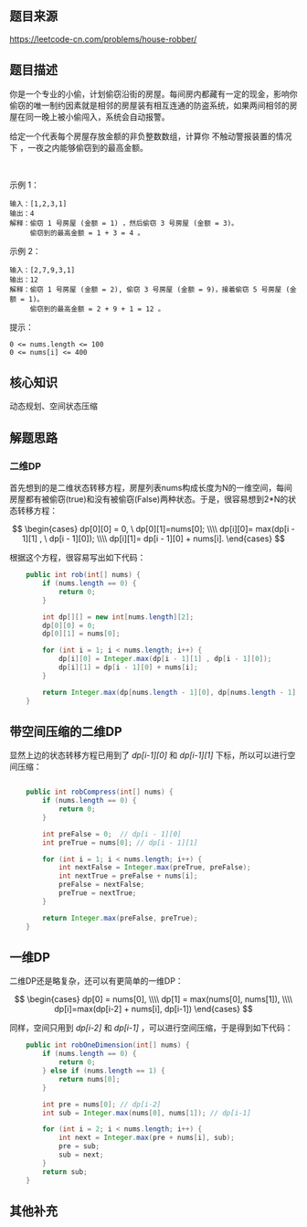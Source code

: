 ## 题目来源
https://leetcode-cn.com/problems/house-robber/

## 题目描述

你是一个专业的小偷，计划偷窃沿街的房屋。每间房内都藏有一定的现金，影响你偷窃的唯一制约因素就是相邻的房屋装有相互连通的防盗系统，如果两间相邻的房屋在同一晚上被小偷闯入，系统会自动报警。

给定一个代表每个房屋存放金额的非负整数数组，计算你 不触动警报装置的情况下 ，一夜之内能够偷窃到的最高金额。

 

示例 1：
```text
输入：[1,2,3,1]
输出：4
解释：偷窃 1 号房屋 (金额 = 1) ，然后偷窃 3 号房屋 (金额 = 3)。
     偷窃到的最高金额 = 1 + 3 = 4 。
```
示例 2：
```text
输入：[2,7,9,3,1]
输出：12
解释：偷窃 1 号房屋 (金额 = 2), 偷窃 3 号房屋 (金额 = 9)，接着偷窃 5 号房屋 (金额 = 1)。
     偷窃到的最高金额 = 2 + 9 + 1 = 12 。
```

提示：
```
0 <= nums.length <= 100
0 <= nums[i] <= 400
```
## 核心知识
动态规划、空间状态压缩

## 解题思路

### 二维DP
首先想到的是二维状态转移方程，房屋列表nums构成长度为N的一维空间，每间房屋都有被偷窃(true)和没有被偷窃(False)两种状态。于是，很容易想到2*N的状态转移方程：

$$ 
\begin{cases}
dp[0][0] = 0, \ dp[0][1]=nums[0]; \\\\
dp[i][0]= max(dp[i - 1][1] , \ dp[i - 1][0]); \\\\
dp[i][1]= dp[i - 1][0] + nums[i].
\end{cases}
$$

根据这个方程，很容易写出如下代码：

```java
    public int rob(int[] nums) {
        if (nums.length == 0) {
            return 0;
        }

        int dp[][] = new int[nums.length][2];
        dp[0][0] = 0;
        dp[0][1] = nums[0];

        for (int i = 1; i < nums.length; i++) {
            dp[i][0] = Integer.max(dp[i - 1][1] , dp[i - 1][0]);
            dp[i][1] = dp[i - 1][0] + nums[i];
        }

        return Integer.max(dp[nums.length - 1][0], dp[nums.length - 1][1]);
    }
```

## 带空间压缩的二维DP
显然上边的状态转移方程已用到了 *dp[i-1][0]* 和 *dp[i-1][1]* 下标，所以可以进行空间压缩：

```java

    public int robCompress(int[] nums) {
        if (nums.length == 0) {
            return 0;
        }

        int preFalse = 0;  // dp[i - 1][0]
        int preTrue = nums[0]; // dp[i - 1][1]

        for (int i = 1; i < nums.length; i++) {
            int nextFalse = Integer.max(preTrue, preFalse);
            int nextTrue = preFalse + nums[i];
            preFalse = nextFalse;
            preTrue = nextTrue;
        }

        return Integer.max(preFalse, preTrue);
    }

```

## 一维DP

二维DP还是略复杂，还可以有更简单的一维DP：

$$
\begin{cases}
dp[0] = nums[0],  \\\\
dp[1] = max(nums[0], nums[1]), \\\\
dp[i]=max(dp[i-2] + nums[i], dp[i-1]) 
\end{cases}
$$

同样，空间只用到 *dp[i-2]* 和 *dp[i-1]* ，可以进行空间压缩，于是得到如下代码：

```java
    public int robOneDimension(int[] nums) {
        if (nums.length == 0) {
            return 0;
        } else if (nums.length == 1) {
            return nums[0];
        }

        int pre = nums[0]; // dp[i-2]
        int sub = Integer.max(nums[0], nums[1]); // dp[i-1]

        for (int i = 2; i < nums.length; i++) {
            int next = Integer.max(pre + nums[i], sub);
            pre = sub;
            sub = next;
        }
        return sub;
    }
```

## 其他补充
